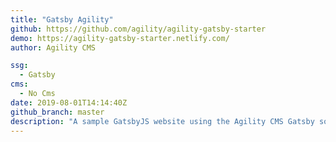 ```yaml
---
title: "Gatsby Agility"
github: https://github.com/agility/agility-gatsby-starter
demo: https://agility-gatsby-starter.netlify.com/
author: Agility CMS

ssg:
  - Gatsby
cms:
  - No Cms
date: 2019-08-01T14:14:40Z
github_branch: master
description: "A sample GatsbyJS website using the Agility CMS Gatsby source plugin"
---
```

